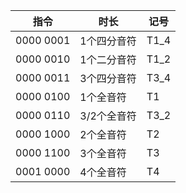 | 指令        | 时长      | 记号   |
|-----------|---------|------|
| 0000 0001 | 1个四分音符  | T1_4 |
| 0000 0010 | 1个二分音符  | T1_2 |
| 0000 0011 | 3个四分音符  | T3_4 |
| 0000 0100 | 1个全音符   | T1   |
| 0000 0110 | 3/2个全音符 | T3_2 |
| 0000 1000 | 2个全音符   | T2   |
| 0000 1100 | 3个全音符   | T3   |
| 0001 0000 | 4个全音符   | T4   |
